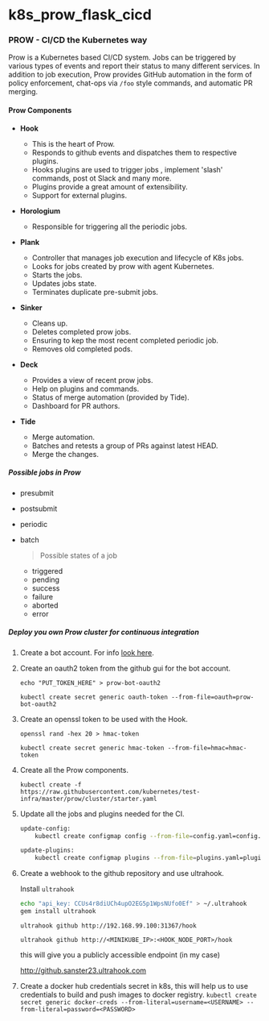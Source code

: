 # k8s_prow_flask_cicd

### PROW - CI/CD the Kubernetes way

Prow is a Kubernetes based CI/CD system. Jobs can be triggered by various types of events and report their status to
many different services. In addition to job execution, Prow provides GitHub automation in the form of policy
enforcement, chat-ops via `/foo` style commands, and automatic PR merging.

#### Prow Components

* **Hook**
    * This is the heart of Prow.
    * Responds to github events and dispatches them to respective plugins.
    * Hooks plugins are used to trigger jobs , implement 'slash' commands, post ot Slack and many more.
    * Plugins provide a great amount of extensibility.
    * Support for external plugins.

* **Horologium**
    * Responsible for triggering all the periodic jobs.

* **Plank**
    * Controller that manages job execution and lifecycle of K8s jobs.
    * Looks for jobs created by prow with agent Kubernetes.
    * Starts the jobs.
    * Updates jobs state.
    * Terminates duplicate pre-submit jobs.

* **Sinker**
    * Cleans up.
    * Deletes completed prow jobs.
    * Ensuring to kep the most recent completed periodic job.
    * Removes old completed pods.

* **Deck**
    * Provides a view of recent prow jobs.
    * Help on plugins and commands.
    * Status of merge automation (provided by Tide).
    * Dashboard for PR authors.

* **Tide**
    * Merge automation.
    * Batches and retests a group of PRs against latest HEAD.
    * Merge the changes.


##### Possible jobs in Prow
- presubmit
- postsubmit
- periodic
- batch

    > Possible states of a job
    - triggered
    - pending
    - success
    - failure
    - aborted
    - error

##### Deploy you own Prow cluster for continuous integration
1. Create a bot account. For info [look here](https://stackoverflow.com/questions/29177623/what-is-a-bot-account-on-github).


2. Create an oauth2 token from the github gui for the bot account.  

    `echo "PUT_TOKEN_HERE" > prow-bot-oauth2`

    `kubectl create secret generic oauth-token --from-file=oauth=prow-bot-oauth2`

3. Create an openssl token to be used with the Hook.

    `openssl rand -hex 20 > hmac-token`

    `kubectl create secret generic hmac-token --from-file=hmac=hmac-token`

4. Create all the Prow components.

    `kubectl create -f https://raw.githubusercontent.com/kubernetes/test-infra/master/prow/cluster/starter.yaml`

5. Update all the jobs and plugins needed for the CI.
    ```bash
    update-config:
        kubectl create configmap config --from-file=config.yaml=config.yaml --dry-run -o yaml | kubectl replace configmap config -f -

    update-plugins:
        kubectl create configmap plugins --from-file=plugins.yaml=plugins.yaml --dry-run -o yaml | kubectl replace configmap plugins -f -
    ```
6. Create a webhook to the github repository and use ultrahook.

    Install `ultrahook`

    ```bash
    echo "api_key: CCUs4r8diUCh4upO2EG5p1WpsNUfo0Ef" > ~/.ultrahook
    gem install ultrahook
    ```

    `ultrahook github http://192.168.99.100:31367/hook`

    `ultrahook github http://<MINIKUBE_IP>:<HOOK_NODE_PORT>/hook`

    this will give you a publicly accessible endpoint (in my case)

    http://github.sanster23.ultrahook.com
7. Create a docker hub credentials secret in k8s, this will help us to use credentials to build and push images to docker registry.
  `kubectl create secret generic docker-creds --from-literal=username=<USERNAME> --from-literal=password=<PASSWORD>`
